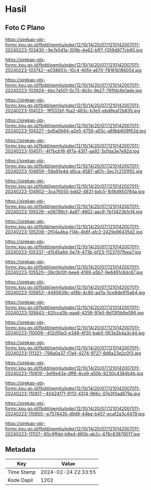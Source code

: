 # Hasil

## Foto C Plano

https://sirekap-obj-formc.kpu.go.id/fbdd/pemilu/pdpr/12/10/14/20/07/1210142007011-20240223-103430--9e7e541a-309b-4e62-bff7-f359d977cb90.jpg

https://sirekap-obj-formc.kpu.go.id/fbdd/pemilu/pdpr/12/10/14/20/07/1210142007011-20240223-103742--e038651c-10c4-40fd-a670-78161b186054.jpg

https://sirekap-obj-formc.kpu.go.id/fbdd/pemilu/pdpr/12/10/14/20/07/1210142007011-20240223-103924--bbc7a501-0c75-4b3c-9e27-791fdc6e1ade.jpg

https://sirekap-obj-formc.kpu.go.id/fbdd/pemilu/pdpr/12/10/14/20/07/1210142007011-20240223-104123--1ff532bf-1ba2-463c-b3e5-ebd9eaf2b835.jpg

https://sirekap-obj-formc.kpu.go.id/fbdd/pemilu/pdpr/12/10/14/20/07/1210142007011-20240223-104327--bd5a0b94-a2e5-4759-a55c-a89bb609f62d.jpg

https://sirekap-obj-formc.kpu.go.id/fbdd/pemilu/pdpr/12/10/14/20/07/1210142007011-20240223-104511--4f7bcb16-8f7a-43f7-aa92-5d1da3e7e92d.jpg

https://sirekap-obj-formc.kpu.go.id/fbdd/pemilu/pdpr/12/10/14/20/07/1210142007011-20240223-104659--58a91e4d-d0ca-4587-a67c-3ec7c2131f92.jpg

https://sirekap-obj-formc.kpu.go.id/fbdd/pemilu/pdpr/12/10/14/20/07/1210142007011-20240223-104902--3ca76055-bdd2-4831-bdc5-1b16d950784a.jpg

https://sirekap-obj-formc.kpu.go.id/fbdd/pemilu/pdpr/12/10/14/20/07/1210142007011-20240223-105026--e06789cf-4a97-4602-aac9-7b13423b1cf4.jpg

https://sirekap-obj-formc.kpu.go.id/fbdd/pemilu/pdpr/12/10/14/20/07/1210142007011-20240223-105209--2f04a4ba-f14b-4b6f-afc2-2429e96435d2.jpg

https://sirekap-obj-formc.kpu.go.id/fbdd/pemilu/pdpr/12/10/14/20/07/1210142007011-20240223-105337--d1545a6d-0e74-473b-bf23-1123707fbea7.jpg

https://sirekap-obj-formc.kpu.go.id/fbdd/pemilu/pdpr/12/10/14/20/07/1210142007011-20240223-105520--39c0b10f-bee4-4169-a5b7-9e6491c6dc67.jpg

https://sirekap-obj-formc.kpu.go.id/fbdd/pemilu/pdpr/12/10/14/20/07/1210142007011-20240223-105653--4460639c-ef8b-4c80-ad7a-5ce9de915a64.jpg

https://sirekap-obj-formc.kpu.go.id/fbdd/pemilu/pdpr/12/10/14/20/07/1210142007011-20240223-105843--62fccd3b-eaa6-4259-97e5-8d13f5b8e086.jpg

https://sirekap-obj-formc.kpu.go.id/fbdd/pemilu/pdpr/12/10/14/20/07/1210142007011-20240223-110009--412d10e3-e348-4f30-bab5-063e2b4a3c44.jpg

https://sirekap-obj-formc.kpu.go.id/fbdd/pemilu/pdpr/12/10/14/20/07/1210142007011-20240223-111321--798a0a37-f7a4-4274-9727-8d6a23e2c0f3.jpg

https://sirekap-obj-formc.kpu.go.id/fbdd/pemilu/pdpr/12/10/14/20/07/1210142007011-20240223-110619--3ef6e43e-dff6-4ce9-a50b-9230c4384b4b.jpg

https://sirekap-obj-formc.kpu.go.id/fbdd/pemilu/pdpr/12/10/14/20/07/1210142007011-20240223-110817--40424f71-9113-4314-966c-07e3f0ad679a.jpg

https://sirekap-obj-formc.kpu.go.id/fbdd/pemilu/pdpr/12/10/14/20/07/1210142007011-20240223-110955--e7574435-d9d9-44be-b457-ecaf2a3c4479.jpg

https://sirekap-obj-formc.kpu.go.id/fbdd/pemilu/pdpr/12/10/14/20/07/1210142007011-20240223-111121--85c9ffdd-b9ed-460b-ab2c-476c83879017.jpg


## Metadata

| Key        | Value               |
| ---------- | ------------------- |
| Time Stamp | 2024-02-24 22:33:55 |
| Kode Dapil | 1202                |



